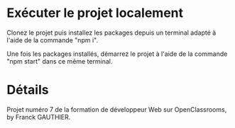 # Exécuter le projet localement

Clonez le projet puis installez les packages depuis un terminal adapté à l'aide de la commande "npm i".

Une fois les packages installés, démarrez le projet à l'aide de la commande "npm start" dans ce même terminal.

# Détails

Projet numéro 7 de la formation de développeur Web sur OpenClassrooms, by Franck GAUTHIER.
